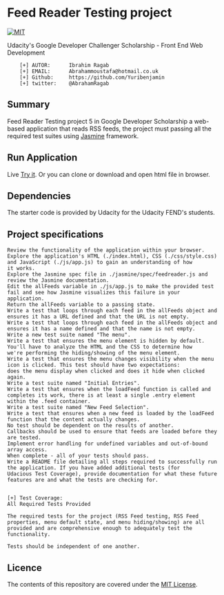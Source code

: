 # Feed Reader Testing project
[![MIT](https://img.shields.io/badge/license-MIT-blue.svg)](https://github.com/Yuribenjamin/arcade-game/blob/master/LICENSE)

Udacity's Google Developer Challenger Scholarship - Front End Web Development

```
    [+] AUTOR:      Ibrahim Ragab
    [+] EMAIL:      Abrahammoustafa@hotmail.co.uk
    [+] Github:     https://github.com/Yuribenjamin
    [+] twitter:    @AbrahamRagab

```

## Summary

Feed Reader Testing project 5 in Google Developer Scholarship a web-based application that reads RSS feeds, the project
must passing all the required test suites using [Jasmine](http://jasmine.github.io/) framework.


## Run Application

Live [Try it](https://yuribenjamin.github.io/feedreader/).
Or you can clone or download and open html file in browser.


## Dependencies

The starter code is provided by Udacity for the Udacity FEND's students.


## Project specifications

    Review the functionality of the application within your browser.
    Explore the application's HTML (./index.html), CSS (./css/style.css) and JavaScript (./js/app.js) to gain an understanding of how
    it works.
    Explore the Jasmine spec file in ./jasmine/spec/feedreader.js and review the Jasmine documentation.
    Edit the allFeeds variable in ./js/app.js to make the provided test fail and see how Jasmine visualizes this failure in your
    application.
    Return the allFeeds variable to a passing state.
    Write a test that loops through each feed in the allFeeds object and ensures it has a URL defined and that the URL is not empty.
    Write a test that loops through each feed in the allFeeds object and ensures it has a name defined and that the name is not empty.
    Write a new test suite named "The menu".
    Write a test that ensures the menu element is hidden by default. You'll have to analyze the HTML and the CSS to determine how
    we're performing the hiding/showing of the menu element.
    Write a test that ensures the menu changes visibility when the menu icon is clicked. This test should have two expectations:
    does the menu display when clicked and does it hide when clicked again.
    Write a test suite named "Initial Entries".
    Write a test that ensures when the loadFeed function is called and completes its work, there is at least a single .entry element
    within the .feed container.
    Write a test suite named "New Feed Selection".
    Write a test that ensures when a new feed is loaded by the loadFeed function that the content actually changes.
    No test should be dependent on the results of another.
    Callbacks should be used to ensure that feeds are loaded before they are tested.
    Implement error handling for undefined variables and out-of-bound array access.
    When complete - all of your tests should pass.
    Write a README file detailing all steps required to successfully run the application. If you have added additional tests (for
    Udacious Test Coverage), provide documentation for what these future features are and what the tests are checking for.
    
```

[+] Test Coverage:
All Required Tests Provided

The required tests for the project (RSS Feed testing, RSS Feed properties, menu default state, and menu hiding/showing) are all provided and are comprehensive enough to adequately test the functionality.

Tests should be independent of one another.

```

## Licence
The contents of this repository are covered under the [MIT License](https://rem.mit-license.org/).

